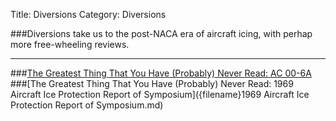 Title: Diversions
Category: Diversions


###Diversions take us to the post-NACA era of aircraft icing, with perhap more free-wheeling reviews.

---

###[The Greatest Thing That You Have (Probably) Never Read: AC 00-6A]({filename}ac00-6a.md)  
###[The Greatest Thing That You Have (Probably) Never Read: 1969 Aircraft Ice Protection Report of Symposium]({filename}1969 Aircraft Ice Protection Report of Symposium.md)   
